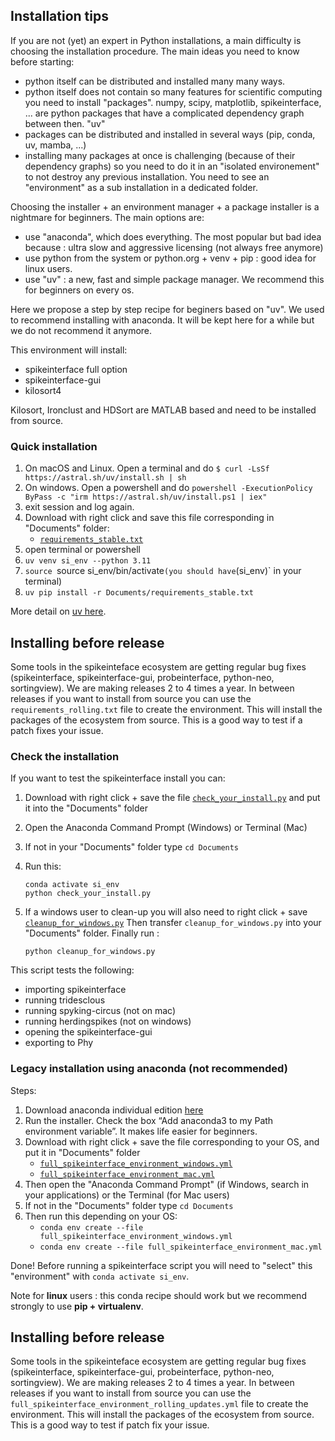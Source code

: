 ## Installation tips

If you are not (yet) an expert in Python installations, a main difficulty is choosing the installation procedure.
The main ideas you need to know before starting:
 * python itself can be distributed and installed many many ways.
 * python itself does not contain so many features for scientific computing you need to install "packages".
   numpy, scipy, matplotlib, spikeinterface, ... are python packages that have a complicated dependency graph between then. "uv"
 * packages  can be distributed and installed in several ways (pip, conda, uv, mamba, ...)
 * installing many packages at once is challenging (because of their dependency graphs) so you need to do it in an "isolated environement"
   to not destroy any previous installation. You need to see an "environment" as a sub installation in a dedicated folder.

Choosing the installer + an environment manager + a package installer is a nightmare for beginners.
The main options are:
  * use "anaconda", which does everything. The most popular but bad idea because : ultra slow and aggressive licensing (not always free anymore)
  * use python from the system or python.org + venv + pip : good idea for linux users.
  * use "uv" : a new, fast and simple package manager. We recommend this for beginners on every os.

Here we propose a step by step recipe for beginers based on "uv".
We used to recommend installing with anaconda. It will be kept here for a while but we do not recommend it anymore.


This environment will install:
 * spikeinterface full option
 * spikeinterface-gui
 * kilosort4

Kilosort, Ironclust and HDSort are MATLAB based and need to be installed from source.

### Quick installation

1. On macOS and Linux. Open a terminal and do
   `$ curl -LsSf https://astral.sh/uv/install.sh | sh`
1. On windows. Open a powershell and do
   `powershell -ExecutionPolicy ByPass -c "irm https://astral.sh/uv/install.ps1 | iex"`
2. exit session and log again.
3. Download with right click and save this file corresponding in "Documents" folder:
    * [`requirements_stable.txt`](https://raw.githubusercontent.com/SpikeInterface/spikeinterface/main/installation_tips/requirements_stable.txt)
4. open terminal or powershell
5. `uv venv si_env --python 3.11`
6. `source `source si_env/bin/activate` (you should have `(si_env)` in your terminal)
7. `uv pip install -r Documents/requirements_stable.txt`


More detail on [uv here](https://github.com/astral-sh/uv).

## Installing before release

Some tools in the spikeinteface ecosystem are getting regular bug fixes (spikeinterface, spikeinterface-gui, probeinterface, python-neo, sortingview).
We are making releases 2 to 4 times a year. In between releases if you want to install from source you can use the `requirements_rolling.txt` file to create the environment. This will install the packages of the ecosystem from source.
This is a good way to test if a patch fixes your issue.


### Check the installation


If you want to test the spikeinterface install you can:

1. Download with right click + save the file [`check_your_install.py`](https://raw.githubusercontent.com/SpikeInterface/spikeinterface/main/installation_tips/check_your_install.py)
    and put it into the "Documents" folder

2. Open the Anaconda Command Prompt (Windows) or Terminal (Mac)
3. If not in your "Documents" folder type `cd Documents`
4. Run this:
    ```
    conda activate si_env
    python check_your_install.py
    ```
5. If a windows user to clean-up you will also need to right click + save [`cleanup_for_windows.py`](https://raw.githubusercontent.com/SpikeInterface/spikeinterface/main/installation_tips/cleanup_for_windows.py)
Then transfer `cleanup_for_windows.py` into your "Documents" folder. Finally run :
   ```
   python cleanup_for_windows.py
   ```

This script tests the following:
  * importing spikeinterface
  * running tridesclous
  * running spyking-circus (not on mac)
  * running herdingspikes (not on windows)
  * opening the spikeinterface-gui
  * exporting to Phy

### Legacy installation using anaconda (not recommended)

Steps:

1. Download anaconda individual edition [here](https://www.anaconda.com/download)
2. Run the installer. Check the box “Add anaconda3 to my Path environment variable”. It makes life easier for beginners.
3. Download with right click + save the file corresponding to your OS, and put it in "Documents" folder
    * [`full_spikeinterface_environment_windows.yml`](https://raw.githubusercontent.com/SpikeInterface/spikeinterface/main/installation_tips/full_spikeinterface_environment_windows.yml)
    * [`full_spikeinterface_environment_mac.yml`](https://raw.githubusercontent.com/SpikeInterface/spikeinterface/main/installation_tips/full_spikeinterface_environment_mac.yml)
4. Then open the "Anaconda Command Prompt" (if Windows, search in your applications) or the Terminal (for Mac users)
5. If not in the "Documents" folder type `cd Documents`
6. Then run this depending on your OS:
    * `conda env create --file full_spikeinterface_environment_windows.yml`
    * `conda env create --file full_spikeinterface_environment_mac.yml`


Done! Before running a spikeinterface script you will need to "select" this "environment" with `conda activate si_env`.

Note for **linux** users : this conda recipe should work but we recommend strongly to use **pip + virtualenv**.




## Installing before release

Some tools in the spikeinteface ecosystem are getting regular bug fixes (spikeinterface, spikeinterface-gui, probeinterface, python-neo, sortingview).
We are making releases 2 to 4 times a year. In between releases if you want to install from source you can use the `full_spikeinterface_environment_rolling_updates.yml` file to create the environment. This will install the packages of the ecosystem from source.
This is a good way to test if patch fix your issue.
